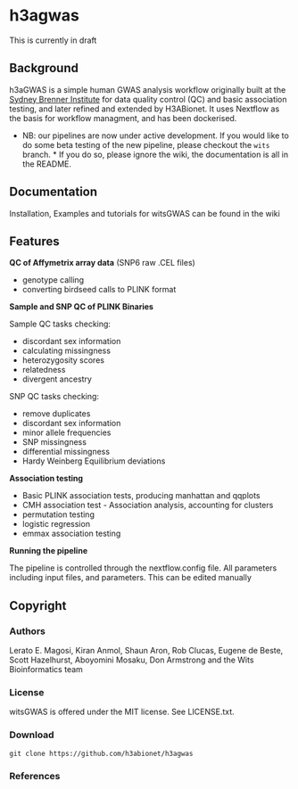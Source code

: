 # h3agwas


This is currently in draft

## Background

h3aGWAS is a simple human GWAS analysis workflow originally built at the [Sydney Brenner Institute](http://www.wits.ac.za/academic/research/sbimb/20747/wits_bioinformatics.html) for data quality control (QC) and basic association testing, and later refined and extended by H3ABionet. It uses Nextflow as the basis for workflow managment, and has been dockerised.

* NB: our pipelines are now  under active development. If you would like to do some beta testing of the new pipeline, please checkout the `wits` branch. * If you do so, please ignore the wiki, the documentation is all in the README.

## Documentation 

Installation, Examples and tutorials for witsGWAS can be found in the wiki

## Features

**QC of Affymetrix array data** (SNP6 raw .CEL files)

  * genotype calling
  * converting birdseed calls to PLINK format

**Sample and SNP QC of PLINK Binaries**

Sample QC tasks checking:

 *  discordant sex information
 *  calculating missingness
 *  heterozygosity scores
 *  relatedness
 *  divergent ancestry 

SNP QC tasks checking:

 * remove duplicates
 * discordant sex information
 * minor allele frequencies
 * SNP missingness
 * differential missingness
 * Hardy Weinberg Equilibrium deviations

**Association testing**

 * Basic PLINK association tests, producing manhattan and qqplots
 * CMH association test - Association analysis, accounting for clusters
 * permutation testing
 * logistic regression
 * emmax association testing



**Running the pipeline**

The pipeline is controlled through the nextflow.config file. All parameters including input files, and parameters.  This can be edited manually 


## Copyright

### Authors

Lerato E. Magosi, Kiran Anmol, Shaun Aron, Rob Clucas, Eugene de Beste, Scott Hazelhurst, Aboyomini Mosaku, Don Armstrong and the Wits Bioinformatics team

### License
witsGWAS is offered under the MIT license. See LICENSE.txt.

### Download

`git clone https://github.com/h3abionet/h3agwas`

### References
